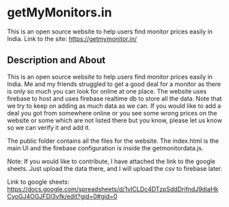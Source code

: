 # getMyMonitors.in
This is an open source website to help users find monitor prices easily in India. 
Link to the site: https://getmymonitor.in/

## Description and About
This is an open source website to help users find monitor prices easily in India. Me and my friends struggled to get a good deal for a monitor as there is only so much you can look for online at one place. The website uses firebase to host and uses firebase realtime db to store all the data. Note that we try to keep on adding as much data as we can. If you would like to add a deal you got from somewhere online or you see some wrong prices on the website or some which are not listed there but you know, please let us know so we can verify it and add it. 

The public folder contains all the files for the website. The index.html is the main UI and the firebase configuration is inside the getmonitordata.js.

Note: If you would like to contribute, I have attached the link to the google sheets. Just upload the data there, and I will upload the csv to firebase later.

Link to google sheets: https://docs.google.com/spreadsheets/d/1vICLDc4DTzpSddDrjfndJ9diaHkCyoGJ4OGJFDI3vfk/edit?gid=0#gid=0




